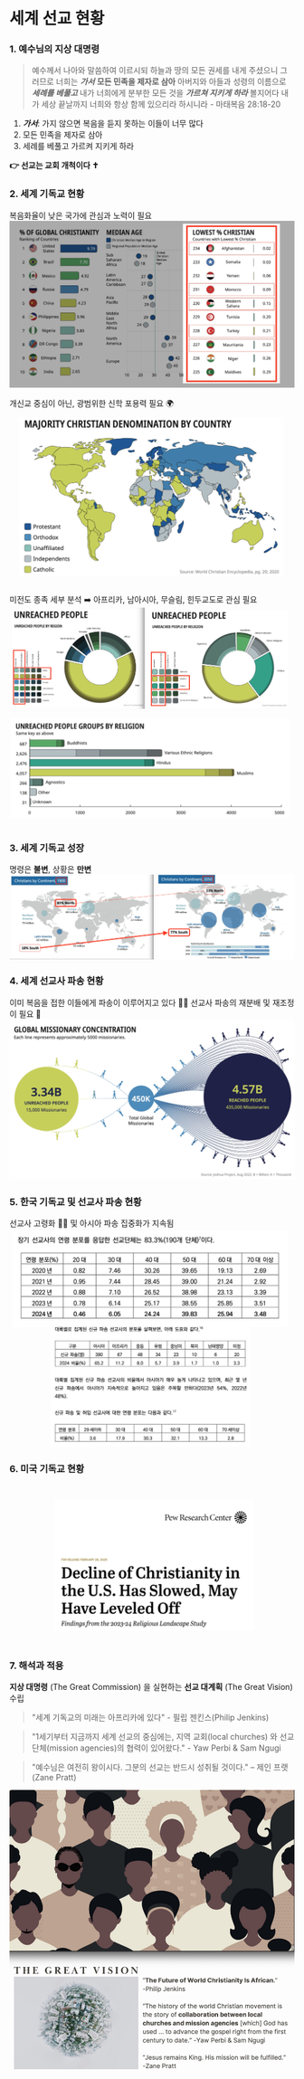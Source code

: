 # 세계 선교 현황

### 1. 예수님의 지상 대명령
> 예수께서 나아와 말씀하여 이르시되 하늘과 땅의 모든 권세를 내게 주셨으니
> 그러므로 너희는 _**가서**_ **모든 민족을 제자로 삼아** 아버지와 아들과 성령의 이름으로 **_세례를 베풀고_**
> 내가 너희에게 분부한 모든 것을 **_가르쳐 지키게 하라_** 볼지어다 내가 세상 끝날까지 너희와 항상 함께 있으리라 하시니라 - 마태복음 28:18-20

1. _**가서**_: 가지 않으면 복음을 듣지 못하는 이들이 너무 많다
2. 모든 민족을 제자로 삼아
3. 세례를 베풀고 가르켜 지키게 하라

**👉 선교는 교회 개척이다 ✝️**

### 2. 세계 기독교 현황
복음화율이 낮은 국가에 관심과 노력이 필요
![01](01.jpg)

개신교 중심이 아닌, 광범위한 신학 포용력 필요 🌍
![02](02.jpg)

미전도 종족 세부 분석 ➡️ 아프리카, 남아시아, 무슬림, 힌두교도로 관심 필요
![03](03.jpg)
![04](04.jpg)

### 3. 세계 기독교 성장
명령은 **불변**, 상황은 **만변**
![05](05.jpg)

### 4. 세계 선교사 파송 현황
이미 복음을 접한 이들에게 파송이 이루어지고 있다 🤦‍♂️ 선교사 파송의 재분배 및 재조정이 필요 🔄
![06](06.jpg)

### 5. 한국 기독교 및 선교사 파송 현황
선교사 고령화 👴👵 및 아시아 파송 집중화가 지속됨
![07](07.jpg)

### 6. 미국 기독교 현황
![08](08.jpg)

### 7. 해석과 적용
**지상 대명령** (The Great Commission) 을 실현하는 **선교 대계획** (The Great Vision) 수립
> "세계 기독교의 미래는 아프리카에 있다" - 필립 젠킨스(Philip Jenkins)

> "1세기부터 지금까지 세계 선교의 중심에는, 지역 교회(local churches) 와 선교 단체(mission agencies)의 협력이 있어왔다." - Yaw Perbi & Sam Ngugi

> "예수님은 여전히 왕이시다. 그분의 선교는 반드시 성취될 것이다." – 제인 프랫 (Zane Pratt)

![09](09.jpg)
